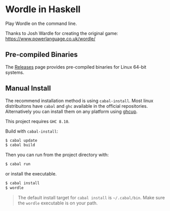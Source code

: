# Wordle in Haskell
Play Wordle on the command line.

Thanks to Josh Wardle for creating the original game: https://www.powerlanguage.co.uk/wordle/


## Pre-compiled Binaries

The [Releases](https://github.com/jakesco/wordle-hs/releases) page provides pre-compiled binaries for Linux 64-bit systems.

## Manual Install

The recommend installation method is using `cabal-install`. Most linux distribuitons have `cabal` and `ghc` available in the official repositories. Alternatively you can install them on any platform using [ghcup](https://www.haskell.org/ghcup/).

This project requires `GHC 8.10`.

Build with `cabal-install`:
```bash
$ cabal update
$ cabal build
```

Then you can run from the project directory with:
```bash
$ cabal run
```

or install the executable.
```bash
$ cabal install
$ wordle
```

> The default install target for `cabal install` is `~/.cabal/bin`. Make sure the `wordle` executable is on your path.

